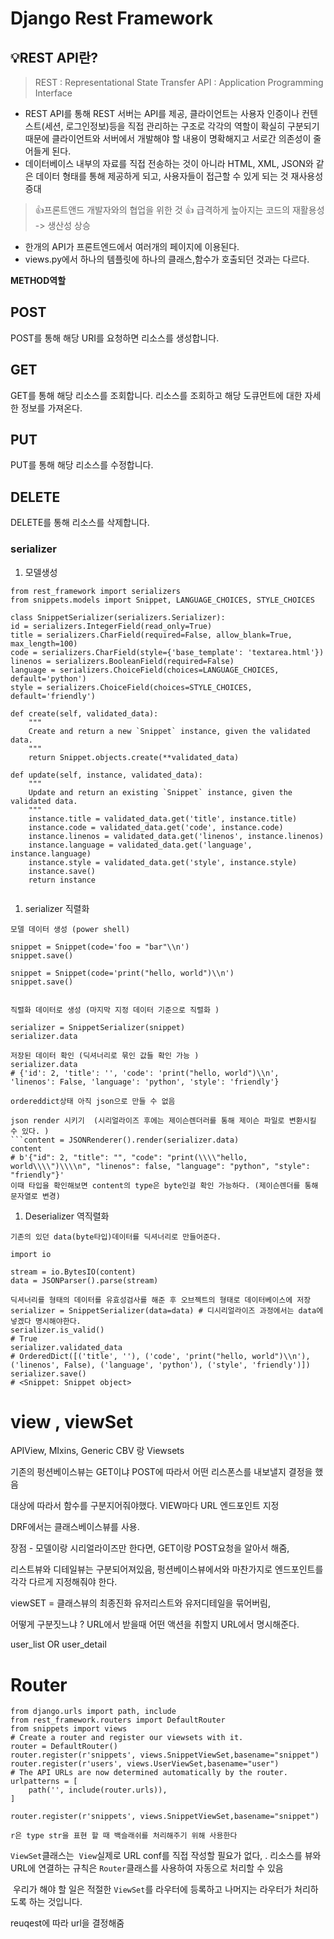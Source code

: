# Django Rest  Framework

## 💡REST API란?

> REST : Representational State Transfer
API : Application Programming Interface
> 
- REST API를 통해 REST 서버는 API를 제공, 클라이언트는 사용자 인증이나 컨텐스트(세션, 로그인정보)등을 직접 관리하는 구조로 각각의 역할이 확실히 구분되기 때문에 클라이언트와 서버에서 개발해야 할 내용이 명확해지고 서로간 의존성이 줄어들게 된다.
- 데이터베이스 내부의 자료를 직접 전송하는 것이 아니라 HTML, XML, JSON와 같은 데이터 형태를 통해 제공하게 되고, 사용자들이 접근할 수 있게 되는 것 재사용성 증대

> 👍프론트앤드 개발자와의 협업을 위한 것
👍 급격하게 높아지는 코드의 재활용성 -> 생산성 상승
> 
- 한개의 API가 프론트엔드에서 여러개의 페이지에 이용된다.
- views.py에서 하나의 템플릿에 하나의 클래스,함수가 호출되던 것과는 다르다.

**METHOD역할**

## POST

POST를 통해 해당 URI를 요청하면 리소스를 생성합니다.

## GET

GET를 통해 해당 리소스를 조회합니다. 리소스를 조회하고 해당 도큐먼트에 대한 자세한 정보를 가져온다.

## PUT

PUT를 통해 해당 리소스를 수정합니다.

## DELETE

DELETE를 통해 리소스를 삭제합니다.

### serializer

1. 모델생성

```
from rest_framework import serializers
from snippets.models import Snippet, LANGUAGE_CHOICES, STYLE_CHOICES

class SnippetSerializer(serializers.Serializer):
id = serializers.IntegerField(read_only=True)
title = serializers.CharField(required=False, allow_blank=True, max_length=100)
code = serializers.CharField(style={'base_template': 'textarea.html'})
linenos = serializers.BooleanField(required=False)
language = serializers.ChoiceField(choices=LANGUAGE_CHOICES, default='python')
style = serializers.ChoiceField(choices=STYLE_CHOICES, default='friendly')
```

```
def create(self, validated_data):
    """
    Create and return a new `Snippet` instance, given the validated data.
    """
    return Snippet.objects.create(**validated_data)

def update(self, instance, validated_data):
    """
    Update and return an existing `Snippet` instance, given the validated data.
    """
    instance.title = validated_data.get('title', instance.title)
    instance.code = validated_data.get('code', instance.code)
    instance.linenos = validated_data.get('linenos', instance.linenos)
    instance.language = validated_data.get('language', instance.language)
    instance.style = validated_data.get('style', instance.style)
    instance.save()
    return instance

```

```

```

1. serializer 직렬화

```
모델 데이터 생성 (power shell)

snippet = Snippet(code='foo = "bar"\\n')
snippet.save()

snippet = Snippet(code='print("hello, world")\\n')
snippet.save()

```

```

직렬화 데이터로 생성 (마지막 지정 데이터 기준으로 직렬화 )

serializer = SnippetSerializer(snippet)
serializer.data

```

```
저장된 데이터 확인 (딕셔너리로 묶인 값들 확인 가능 )
serializer.data
# {'id': 2, 'title': '', 'code': 'print("hello, world")\\n', 'linenos': False, 'language': 'python', 'style': 'friendly'}

ordereddict상태 아직 json으로 만들 수 없음

```

```
json render 시키기  (시리얼라이즈 후에는 제이슨렌더러를 통해 제이슨 파일로 변환시킬 수 있다. )
```content = JSONRenderer().render(serializer.data)
content
# b'{"id": 2, "title": "", "code": "print(\\\\"hello, world\\\\")\\\\n", "linenos": false, "language": "python", "style": "friendly"}'
이때 타입을 확인해보면 content의 type은 byte인걸 확인 가능하다. (제이슨렌더를 통해 문자열로 변경)

```

1. Deserializer 역직렬화

```
기존의 있던 data(byte타입)데이터를 딕셔너리로 만들어준다.

import io

stream = io.BytesIO(content)
data = JSONParser().parse(stream)

```

```
딕셔너리를 형태의 데이터를 유효성검사를 해준 후 오브젝트의 형태로 데이터베이스에 저장
serializer = SnippetSerializer(data=data) # 디시리얼라이즈 과정에서는 data에 넣겠다 명시해야한다.
serializer.is_valid()
# True
serializer.validated_data
# OrderedDict([('title', ''), ('code', 'print("hello, world")\\n'), ('linenos', False), ('language', 'python'), ('style', 'friendly')])
serializer.save()
# <Snippet: Snippet object>

```

# view , viewSet

APIView, MIxins, Generic CBV 랑 Viewsets 

기존의 펑션베이스뷰는 GET이냐 POST에 따라서 어떤 리스폰스를 내보낼지 결정을 했음

대상에 따라서 함수를 구분지어줘야했다.  VIEW마다 URL 엔드포인트 지정

DRF에서는 클래스베이스뷰를 사용.

장점 - 모델이랑 시리얼라이즈만 한다면,  GET이랑 POST요청을 알아서 해줌,

리스트뷰와 디테일뷰는 구분되어져있음, 펑션베이스뷰에서와 마찬가지로 엔드포인트를 각각 다르게 지정해줘야 한다. 

viewSET = 클래스뷰의 최종진화 유저리스트와 유저디테일을 묶어버림, 

 어떻게 구분짓느냐 ?  URL에서 받을때 어떤 액션을 취할지 URL에서 명시해준다.

user_list OR user_detail

# Router

```
from django.urls import path, include
from rest_framework.routers import DefaultRouter
from snippets import views
# Create a router and register our viewsets with it.
router = DefaultRouter()
router.register(r'snippets', views.SnippetViewSet,basename="snippet")
router.register(r'users', views.UserViewSet,basename="user")
# The API URLs are now determined automatically by the router.
urlpatterns = [
    path('', include(router.urls)),
]

router.register(r'snippets', views.SnippetViewSet,basename="snippet")

r은 type str을 표현 할 때 백슬래쉬를 처리해주기 위해 사용한다
```

`ViewSet`클래스는  `View`실제로 URL conf를 직접 작성할 필요가 없다,  . 리소스를 뷰와 URL에 연결하는 규칙은 `Router`클래스를 사용하여 자동으로 처리할 수 있음 

 우리가 해야 할 일은 적절한 `ViewSet`를 라우터에 등록하고 나머지는 라우터가 처리하도록 하는 것입니다. 

reuqest에 따라 url을 결정해줌